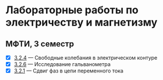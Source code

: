 # Лабораторные работы по электричеству и магнетизму
## МФТИ, 3 семестр    
- [x]  [3.2.4](https://github.com/cardoholic/GenPhys-labs_3sem/blob/master/3.2.4/3.2.4.pdf) &mdash;  Свободные колебания в электрическом контуре
- [x]  [3.2.6](https://github.com/cardoholic/GenPhys-labs_3sem/blob/master/3.2.6/3.2.6.pdf) &mdash;  Исследование гальванометра 
- [x]  [3.2.1](https://github.com/cardoholic/GenPhys-labs_3sem/blob/master/3.2.6/3.2.6.pdf) &mdash;  Сдвиг фаз в цепи переменного тока  
